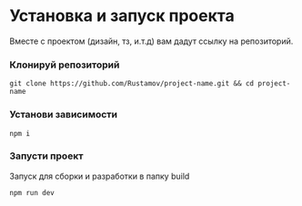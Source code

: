 # Установка и запуск проекта

Вместе с проектом (дизайн, тз, и.т.д) вам дадут ссылку на репозиторий.

### Клонируй репозиторий

```
git clone https://github.com/Rustamov/project-name.git && cd project-name
```

### Установи зависимости

```
npm i
```

### Запусти проект
Запуск для сборки и разработки в папку build

```
npm run dev
```



